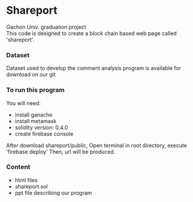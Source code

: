# Shareport
Gachon Univ. graduation project   
This code is designed to create a block chain based web page called 'shareport'.

### Dataset
Dataset used to develop the comment analysis program is available for download on our git


### To run this program
You will need:
* install ganache
* install metamask
* solidity version: 0.4.0
* create firebase console

After download shareport/public,
Open terminal in root directory, execute 'firebase deploy'
Then, url will be produced.

### Content
* html files
* shareport.sol
* ppt file describing our program
